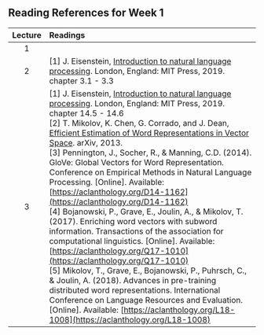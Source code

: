 
## Reading References for Week 1

| Lecture | Readings                   |
|:-------:|:---------------------------|
| 1       |                            |
| 2       | [1] J. Eisenstein, [Introduction to natural language processing](https://mitpress.mit.edu/9780262042840/introduction-to-natural-language-processing). London, England: MIT Press, 2019. chapter 3.1 - 3.3 |
| 3       | [1] J. Eisenstein, [Introduction to natural language processing](https://mitpress.mit.edu/9780262042840/introduction-to-natural-language-processing). London, England: MIT Press, 2019. chapter 14.5 - 14.6 <br />[2] T. Mikolov, K. Chen, G. Corrado, and J. Dean, [Efficient Estimation of Word Representations in Vector Space](https://arxiv.org/abs/1301.3781). arXiv, 2013. <br />[3] Pennington, J., Socher, R., & Manning, C.D. (2014). GloVe: Global Vectors for Word Representation. Conference on Empirical Methods in Natural Language Processing. [Online]. Available: [https://aclanthology.org/D14-1162](https://aclanthology.org/D14-1162) <br />[4] Bojanowski, P., Grave, E., Joulin, A., & Mikolov, T. (2017). Enriching word vectors with subword information. Transactions of the association for computational linguistics. [Online]. Available: [https://aclanthology.org/Q17-1010](https://aclanthology.org/Q17-1010) <br />[5] Mikolov, T., Grave, E., Bojanowski, P., Puhrsch, C., & Joulin, A. (2018). Advances in pre-training distributed word representations. International Conference on Language Resources and Evaluation. [Online]. Available: [https://aclanthology.org/L18-1008](https://aclanthology.org/L18-1008) |

